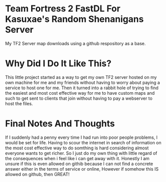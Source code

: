 # Team Fortress 2 FastDL For Kasuxae's Random Shenanigans Server
My TF2 Server map downloads using a github respository as a base.

# Why Did I Do It Like This?
This little project started as a way to get my own TF2 server hosted on my own machine for me and my friends without having to worry about paying a service to host one for me.
Then it turned into a rabbit hole of trying to find the easiest and most cost effective way for me to have custom maps and such to get sent to clients that join without having to pay a webserver to host the files.

# Final Notes And Thoughts
If I suddenly had a penny every time I had run into poor people problems, I would be set for life.
Having to scour the internet in search of information on the most cost effective way to do somthing is hard considering almost everyone wants to get richer.
So I just do my own thing with little regard of the consequences when i feel like i can get away with it.
Honestly I am unsure if this is even allowed on githib because I can not find a concrete answer either in the terms of service or online, However if somehow this IS allowed on github, then GREAT!
